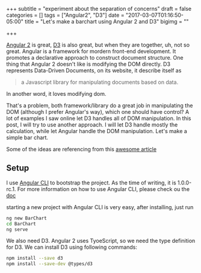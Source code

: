 +++
subtitle = "experiment about the separation of concerns"
draft = false
categories = []
tags = ["Angular2", "D3"]
date = "2017-03-07T01:16:50-05:00"
title = "Let's make a barchart using Angular 2 and D3"
bigimg = ""

+++

[Angular 2](https://angular.io) is great, [D3](https://d3js.org/) is also great, but when they are together, uh, not so great. Angular is a framework for mordern front-end development. It promotes a declarative approach to construct document structure. One thing that Angular 2 doesn't like is modifying the DOM directly. D3 represents Data-Driven Documents, on its website, it describe itself as

> a Javascript library for manipulating documents based on data.

In another word, it loves modifying dom.

That's a problem, both framework/library do a great job in manipulating the DOM (although I prefer Angular's way), which one should have control? A lot of examples I saw online let D3 handles all of DOM manipulation. In this post, I will try to use another approach. I will let D3 handle mostly the calculation, while let Angular handle the DOM manipulation. Let's make a simple bar chart.

Some of the ideas are referencing from this [awesome article](http://alexandros.resin.io/angular-d3-svg/)

## Setup

I use [Angular CLI](https://cli.angular.io/) to bootstrap the project. As the time of writing, it is 1.0.0-rc.1. For more information on how to use Angular CLI, please check ou the [doc](https://github.com/angular/angular-cli)

starting a new project with Angular CLI is very easy, after installing, just run

```bash
ng new BarChart
cd BarChart
ng serve
```

We also need D3. Angular 2 uses TyoeScript, so we need the type definition for D3. We can install D3 using following commands:

```bash
npm install --save d3
npm install --save-dev @types/d3
```
